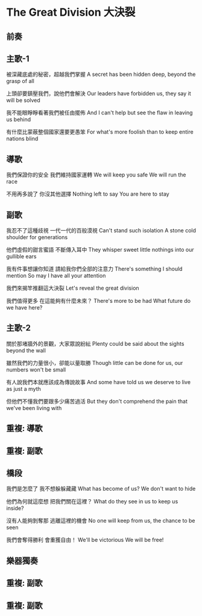 # The Great Division 大決裂

## 前奏

## 主歌-1

被深藏底處的秘密，超越我們掌握
A secret has been hidden deep, beyond the grasp of all

上頭卻要鎮壓我們，說他們會解決
Our leaders have forbidden us, they say it will be solved

我不能眼睜睜看著我們被任由擺佈
And I can't help but see the flaw in leaving us behind

有什麼比蒙蔽整個國家還要更愚笨
For what's more foolish than to keep entire nations blind

## 導歌

我們保證你的安全
我們維持國家運轉
We will keep you safe
We will run the race

不用再多說了
你沒其他選擇
Nothing left to say
You are here to stay

## 副歌

我忍不了這種歧視
一代一代的百般漠視
Can't stand such isolation
A stone cold shoulder for generations

他們虛假的甜言蜜語
不斷傳入耳中
They whisper sweet little nothings
into our gullible ears

我有件事想讓你知道
請給我你們全部的注意力
There's something I should mention
So may I have all your attention

我們來揭竿推翻這大決裂
Let's reveal the great division

我們值得更多
在這能夠有什麼未來？
There's more to be had
What future do we have here?

## 主歌-2

關於那堵牆外的景觀，大家眾說紛紜
Plenty could be said about the sights beyond the wall

雖然我們的力量很小，卻能以量取勝
Though little can be done for us, our numbers won't be small

有人說我們本就應該成為傳說故事
And some have told us we deserve to live as just a myth

但他們不懂我們要跟多少痛苦過活
But they don't comprehend the pain that we've been living with

## 重複: 導歌

## 重複: 副歌

## 橋段

我們是怎麼了
我不想躲躲藏藏
What has become of us?
We don't want to hide

他們為何就這麼想
把我們關在這裡？
What do they see in us
to keep us inside?

沒有人能夠剝奪那
逃離這裡的機會
No one will keep from us,
the chance to be seen

我們會奪得勝利
會重獲自由！
We'll be victorious
We will be free!

## 樂器獨奏

## 重複: 副歌

## 重複: 副歌
